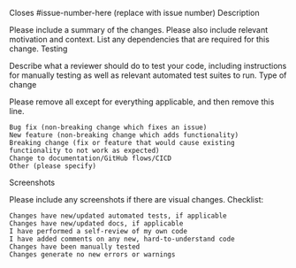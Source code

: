 Closes #issue-number-here (replace with issue number)
Description

Please include a summary of the changes. Please also include relevant motivation and context. List any dependencies that are required for this change.
Testing

Describe what a reviewer should do to test your code, including instructions for manually testing as well as relevant automated test suites to run.
Type of change

Please remove all except for everything applicable, and then remove this line.

    Bug fix (non-breaking change which fixes an issue)
    New feature (non-breaking change which adds functionality)
    Breaking change (fix or feature that would cause existing functionality to not work as expected)
    Change to documentation/GitHub flows/CICD
    Other (please specify)

Screenshots

Please include any screenshots if there are visual changes.
Checklist:

    Changes have new/updated automated tests, if applicable
    Changes have new/updated docs, if applicable
    I have performed a self-review of my own code
    I have added comments on any new, hard-to-understand code
    Changes have been manually tested
    Changes generate no new errors or warnings
